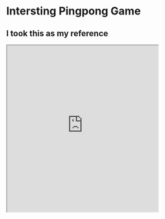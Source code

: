 # Intersting Pingpong Game
## I took this as my reference

<iframe width=400 height=442 src="https://editor.p5js.org/lz2729/full/t0642p3hV"></iframe>
